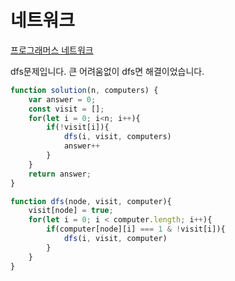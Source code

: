 # 네트워크  
[프로그래머스 네트워크](https://school.programmers.co.kr/learn/courses/30/lessons/43162)  

dfs문제입니다. 큰 어려움없이 dfs면 해결이었습니다.  

```js
function solution(n, computers) {
    var answer = 0;
    const visit = [];
    for(let i = 0; i<n; i++){
        if(!visit[i]){
            dfs(i, visit, computers)
            answer++
        }
    }
    return answer;
}

function dfs(node, visit, computer){
    visit[node] = true;
    for(let i = 0; i < computer.length; i++){
        if(computer[node][i] === 1 & !visit[i]){
            dfs(i, visit, computer)
        }
    }
}
```  
